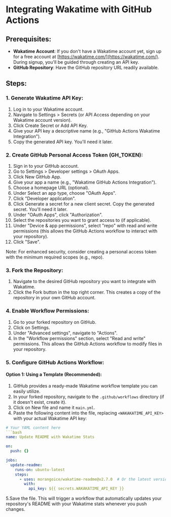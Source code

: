 # Integrating Wakatime with GitHub Actions

## Prerequisites:
- **Wakatime Account**: If you don't have a Wakatime account yet, sign up for a free account at [https://wakatime.com/](https://wakatime.com/). During signup, you'll be guided through creating an API key.
- **GitHub Repository**: Have the GitHub repository URL readily available.

## Steps:

### 1. Generate Wakatime API Key:
1. Log in to your Wakatime account.
2. Navigate to Settings > Secrets (or API Access depending on your Wakatime account version).
3. Click Create Secret or Add API Key.
4. Give your API key a descriptive name (e.g., "GitHub Actions Wakatime Integration").
5. Copy the generated API key. You'll need it later.

### 2. Create GitHub Personal Access Token (GH_TOKEN):
1. Sign in to your GitHub account.
2. Go to Settings > Developer settings > OAuth Apps.
3. Click New GitHub App.
4. Give your app a name (e.g., "Wakatime GitHub Actions Integration").
5. Choose a homepage URL (optional).
6. Under Select an app type, choose "OAuth Apps".
7. Click "Developer application".
8. Click Generate a secret for a new client secret. Copy the generated secret. You'll need it later.
9. Under "OAuth Apps", click "Authorization".
10. Select the repositories you want to grant access to (if applicable).
11. Under "Device & app permissions", select "repo" with read and write permissions (this allows the GitHub Actions workflow to interact with your repository).
12. Click "Save".

Note: For enhanced security, consider creating a personal access token with the minimum required scopes (e.g., repo).

### 3. Fork the Repository:
1. Navigate to the desired GitHub repository you want to integrate with Wakatime.
2. Click the Fork button in the top right corner. This creates a copy of the repository in your own GitHub account.

### 4. Enable Workflow Permissions:
1. Go to your forked repository on GitHub.
2. Click on Settings.
3. Under "Advanced settings", navigate to "Actions".
4. In the "Workflow permissions" section, select "Read and write" permissions. This allows the GitHub Actions workflow to modify files in your repository.

### 5. Configure GitHub Actions Workflow:
#### Option 1: Using a Template (Recommended):
1. GitHub provides a ready-made Wakatime workflow template you can easily utilize.
2. In your forked repository, navigate to the `.github/workflows` directory (if it doesn't exist, create it).
3. Click on New file and name it `main.yml`.
4. Paste the following content into the file, replacing `<WAKAKATIME_API_KEY>` with your actual Wakatime API key:

```yaml
# Your YAML content here
```bash
name: Update README with Wakatime Stats

on:
  push: {}

jobs:
  update-readme:
    runs-on: ubuntu-latest
    steps:
      - uses: morangoice/wakatime-readme@v2.7.0  # Or the latest version
        with:
          api_key: ${{ secrets.WAKAKATIME_API_KEY }}
```
5.Save the file. This will trigger a workflow that automatically updates your repository's README with your Wakatime stats whenever you push changes.
